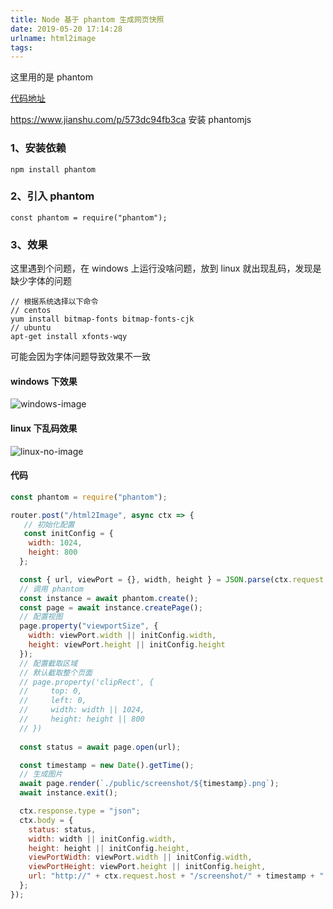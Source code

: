```yaml
---
title: Node 基于 phantom 生成网页快照
date: 2019-05-20 17:14:28
urlname: html2image
tags:
---
```


这里用的是 phantom

[代码地址](https://github.com/gdrpAPeng/koa2-template/blob/master/routes/tools.js)

<!-- more -->
 https://www.jianshu.com/p/573dc94fb3ca 安装 phantomjs

### 1、安装依赖
```
npm install phantom
```

### 2、引入 phantom
```
const phantom = require("phantom");
```

### 3、效果
 这里遇到个问题，在 windows 上运行没啥问题，放到 linux 就出现乱码，发现是缺少字体的问题
```
// 根据系统选择以下命令
// centos
yum install bitmap-fonts bitmap-fonts-cjk 
// ubuntu
apt-get install xfonts-wqy
```
可能会因为字体问题导致效果不一致

#### windows 下效果
![windows-image](http://144.34.199.163/images/windows-image.jpg)
<!-- #### linux 下效果
![linux-image](http://144.34.199.163:3000/images/linux-image.png) -->
#### linux 下乱码效果
![linux-no-image](http://144.34.199.163/images/linux-no-image.png)




#### 代码

```js
const phantom = require("phantom");

router.post("/html2Image", async ctx => {
   // 初始化配置
   const initConfig = {
    width: 1024,
    height: 800
  };

  const { url, viewPort = {}, width, height } = JSON.parse(ctx.request.body);
  // 调用 phantom
  const instance = await phantom.create();
  const page = await instance.createPage();
  // 配置视图
  page.property("viewportSize", {
    width: viewPort.width || initConfig.width,
    height: viewPort.height || initConfig.height
  });
  // 配置截取区域
  // 默认截取整个页面
  // page.property('clipRect', {
  //     top: 0,
  //     left: 0,
  //     width: width || 1024,
  //     height: height || 800
  // })
  
  const status = await page.open(url);

  const timestamp = new Date().getTime();
  // 生成图片
  await page.render(`./public/screenshot/${timestamp}.png`);
  await instance.exit();

  ctx.response.type = "json";
  ctx.body = {
    status: status,
    width: width || initConfig.width,
    height: height || initConfig.height,
    viewPortWidth: viewPort.width || initConfig.width,
    viewPortHeight: viewPort.height || initConfig.height,
    url: "http://" + ctx.request.host + "/screenshot/" + timestamp + ".png"
  };
});
```
